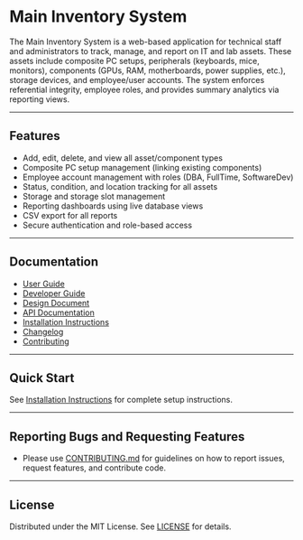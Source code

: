 # Main Inventory System

The Main Inventory System is a web-based application for technical staff and administrators to track, manage, and report on IT and lab assets. These assets include composite PC setups, peripherals (keyboards, mice, monitors), components (GPUs, RAM, motherboards, power supplies, etc.), storage devices, and employee/user accounts. The system enforces referential integrity, employee roles, and provides summary analytics via reporting views.

---

## Features

- Add, edit, delete, and view all asset/component types
- Composite PC setup management (linking existing components)
- Employee account management with roles (DBA, FullTime, SoftwareDev)
- Status, condition, and location tracking for all assets
- Storage and storage slot management
- Reporting dashboards using live database views
- CSV export for all reports
- Secure authentication and role-based access

---

## Documentation

- [User Guide](docs/Inventory_System_User_Guide.md)
- [Developer Guide](docs/Inventory_System_Developer_Guide.md)
- [Design Document](docs/Inventory_System_Design_Document_UPDATED.md)
- [API Documentation](docs/API_DOCUMENTATION.md)
- [Installation Instructions](docs/INSTALLATION.md)
- [Changelog](CHANGELOG.md)
- [Contributing](CONTRIBUTING.md)

---

## Quick Start

See [Installation Instructions](Docs/Inventory%20System%20docs/docs_INSTALLATION_Version2.md) for complete setup instructions.

---

## Reporting Bugs and Requesting Features

- Please use [CONTRIBUTING.md](CONTRIBUTING.md) for guidelines on how to report issues, request features, and contribute code.

---

## License

Distributed under the MIT License. See [LICENSE](LICENSE) for details.
